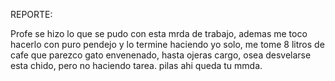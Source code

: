 REPORTE:

Profe se hizo lo que se pudo con esta mrda de trabajo, ademas me toco
hacerlo con puro pendejo y lo termine haciendo yo solo, me tome 8 litros
de cafe que parezco gato envenenado, hasta ojeras cargo, osea desvelarse
esta chido, pero no haciendo tarea. pilas ahi queda tu mmda.